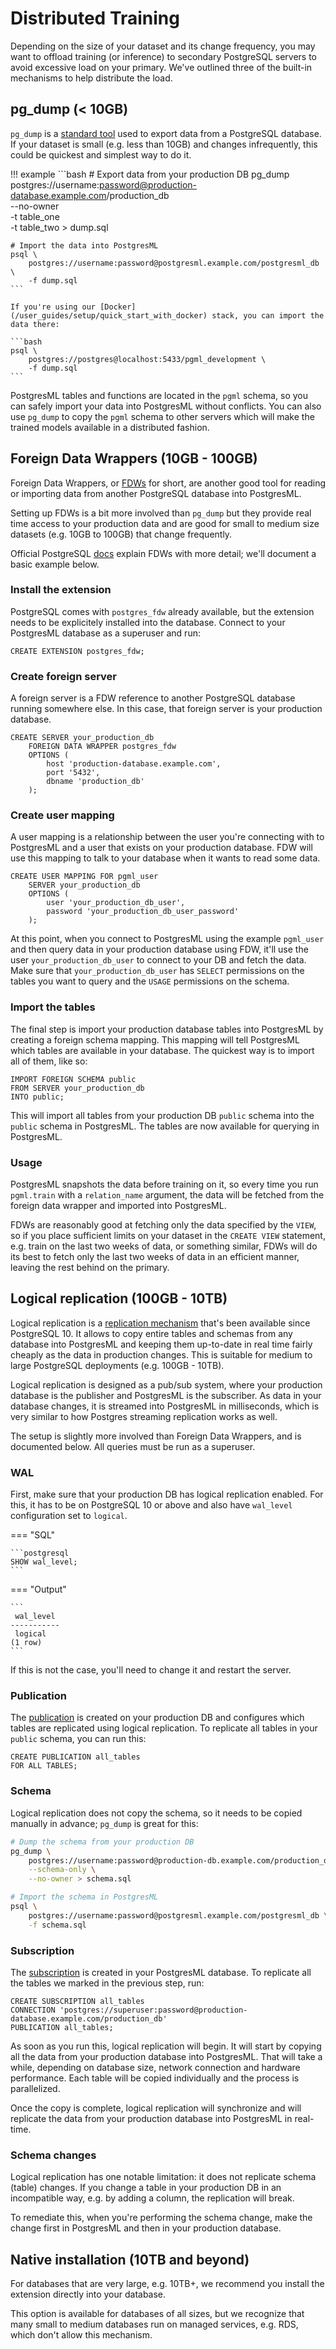 # Distributed Training

Depending on the size of your dataset and its change frequency, you may want to offload training (or inference) to secondary PostgreSQL servers to avoid excessive load on your primary. We've outlined three of the built-in mechanisms to help distribute the load.

## pg_dump (< 10GB)

`pg_dump` is a [standard tool](https://www.postgresql.org/docs/12/app-pgdump.html) used to export data from a PostgreSQL database. If your dataset is small (e.g. less than 10GB) and changes infrequently, this could be quickest and simplest way to do it.

!!! example
	```bash
	# Export data from your production DB
	pg_dump \
		postgres://username:password@production-database.example.com/production_db \
		--no-owner \
		-t table_one \
		-t table_two > dump.sql

	# Import the data into PostgresML
	psql \
		postgres://username:password@postgresml.example.com/postgresml_db \
		-f dump.sql
	```

	If you're using our [Docker](/user_guides/setup/quick_start_with_docker) stack, you can import the data there:

	```bash
	psql \
		postgres://postgres@localhost:5433/pgml_development \
		-f dump.sql
	```

PostgresML tables and functions are located in the `pgml` schema, so you can safely import your data into PostgresML without conflicts. You can also use `pg_dump` to copy the `pgml` schema to other servers which will make the trained models available in a distributed fashion.


## Foreign Data Wrappers (10GB - 100GB)

Foreign Data Wrappers, or [FDWs](https://www.postgresql.org/docs/12/postgres-fdw.html) for short, are another good tool for reading or importing data from another PostgreSQL database into PostgresML.

Setting up FDWs is a bit more involved than `pg_dump` but they provide real time access to your production data and are good for small to medium size datasets (e.g. 10GB to 100GB) that change frequently.

Official PostgreSQL [docs](https://www.postgresql.org/docs/12/postgres-fdw.html) explain FDWs with more detail; we'll document a basic example below.

### Install the extension

PostgreSQL comes with `postgres_fdw` already available, but the extension needs to be explicitely installed into the database. Connect to your PostgresML database as a superuser and run:

```postgresql
CREATE EXTENSION postgres_fdw;
```

### Create foreign server

A foreign server is a FDW reference to another PostgreSQL database running somewhere else. In this case, that foreign server is your production database.

```postgresql
CREATE SERVER your_production_db
	FOREIGN DATA WRAPPER postgres_fdw
	OPTIONS (
		host 'production-database.example.com',
		port '5432',
		dbname 'production_db'
	);
```

### Create user mapping

A user mapping is a relationship between the user you're connecting with to PostgresML and a user that exists on your production database. FDW will use
this mapping to talk to your database when it wants to read some data.

```postgresql
CREATE USER MAPPING FOR pgml_user
	SERVER your_production_db
	OPTIONS (
		user 'your_production_db_user',
		password 'your_production_db_user_password'
	);
```

At this point, when you connect to PostgresML using the example `pgml_user` and then query data in your production database using FDW, it'll use the user `your_production_db_user`
to connect to your DB and fetch the data. Make sure that `your_production_db_user` has `SELECT` permissions on the tables you want to query and the `USAGE` permissions on the schema.

### Import the tables

The final step is import your production database tables into PostgresML by creating a foreign schema mapping. This mapping will tell PostgresML which tables are available in your database. The quickest way is to import all of them, like so:

```postgresql
IMPORT FOREIGN SCHEMA public
FROM SERVER your_production_db
INTO public;
```

This will import all tables from your production DB `public` schema into the `public` schema in PostgresML. The tables are now available for querying in PostgresML.

### Usage

PostgresML snapshots the data before training on it, so every time you run `pgml.train` with a `relation_name` argument, the data will be fetched from the foreign data wrapper and imported into PostgresML.

FDWs are reasonably good at fetching only the data specified by the `VIEW`, so if you place sufficient limits on your dataset in the `CREATE VIEW` statement, e.g. train on the last two weeks of data, or something similar, FDWs will do its best to fetch only the last two weeks of data in an efficient manner, leaving the rest behind on the primary.


## Logical replication (100GB - 10TB)

Logical replication is a [replication mechanism](https://www.postgresql.org/docs/12/logical-replication.html) that's been available since PostgreSQL 10. It allows to copy entire tables and schemas from any database into PostgresML and keeping them up-to-date in real time fairly cheaply as the data in production changes. This is suitable for medium to large PostgreSQL deployments (e.g. 100GB - 10TB).

Logical replication is designed as a pub/sub system, where your production database is the publisher and PostgresML is the subscriber. As data in your database changes, it is streamed into PostgresML in milliseconds, which is very similar to how Postgres streaming replication works as well.

The setup is slightly more involved than Foreign Data Wrappers, and is documented below. All queries must be run as a superuser.

### WAL

First, make sure that your production DB has logical replication enabled. For this, it has to be on PostgreSQL 10 or above and also have `wal_level` configuration set to `logical`.

=== "SQL"

	```postgresql
	SHOW wal_level;
	```

=== "Output"

	```
	 wal_level 
	-----------
	 logical
	(1 row)
	```

If this is not the case, you'll need to change it and restart the server.

### Publication

The [publication](https://www.postgresql.org/docs/12/sql-createpublication.html) is created on your production DB and configures which tables are replicated using logical replication. To replicate all tables in your `public` schema, you can run this:

```postgresql
CREATE PUBLICATION all_tables
FOR ALL TABLES;
```

### Schema

Logical replication does not copy the schema, so it needs to be copied manually in advance; `pg_dump` is great for this:

```bash
# Dump the schema from your production DB
pg_dump \
	postgres://username:password@production-db.example.com/production_db \
	--schema-only \
	--no-owner > schema.sql

# Import the schema in PostgresML
psql \
	postgres://username:password@postgresml.example.com/postgresml_db \
	-f schema.sql
```


### Subscription

The [subscription](https://www.postgresql.org/docs/12/sql-createsubscription.html) is created in your PostgresML database. To replicate all the tables we marked in the previous step, run:

```postgresql
CREATE SUBSCRIPTION all_tables
CONNECTION 'postgres://superuser:password@production-database.example.com/production_db'
PUBLICATION all_tables;
```

As soon as you run this, logical replication will begin. It will start by copying all the data from your production database into PostgresML. That will take a while, depending on database size, network connection and hardware performance. Each table will be copied individually and the process is parallelized.

Once the copy is complete, logical replication will synchronize and will replicate the data from your production database into PostgresML in real-time.

### Schema changes

Logical replication has one notable limitation: it does not replicate schema (table) changes. If you change a table in your production DB in an incompatible way, e.g. by adding a column, the replication will break.

To remediate this, when you're performing the schema change, make the change first in PostgresML and then in your production database.


## Native installation (10TB and beyond)

For databases that are very large, e.g. 10TB+, we recommend you install the extension directly into your database.

This option is available for databases of all sizes, but we recognize that many small to medium databases run on managed services, e.g. RDS, which don't allow this mechanism.
